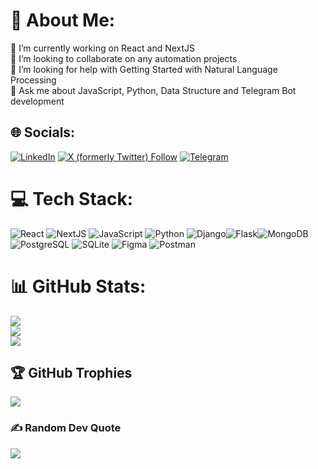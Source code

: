 # 💫 About Me:

🔭 I’m currently working on React and NextJS<br>👯 I’m looking to collaborate on any automation projects <br>🤝 I’m looking for help with Getting Started with Natural Language Processing<br>💬 Ask me about JavaScript, Python, Data Structure and Telegram Bot development

## 🌐 Socials:

[![LinkedIn](https://img.shields.io/badge/LinkedIn-%230077B5.svg?logo=linkedin&logoColor=white)](https://linkedin.com/in/ieyobworku) [![X (formerly Twitter) Follow](https://img.shields.io/twitter/follow/ieyobworku)](https://x.com/IEyobWorkus) [![Telegram](https://img.shields.io/badge/Telegram-2CA5E0?style=flat-squeare&logo=telegram&logoColor=white)](https://t.me/ieyobworku)

# 💻 Tech Stack:

![React](https://img.shields.io/badge/react-%2320232a.svg?style=for-the-badge&logo=react&logoColor=%2361DAFB) ![NextJS](https://img.shields.io/badge/next.js-000000?style=for-the-badge&logo=nextdotjs&logoColor=white) ![JavaScript](https://img.shields.io/badge/javascript-%23323330.svg?style=for-the-badge&logo=javascript&logoColor=%23F7DF1E) ![Python](https://img.shields.io/badge/python-3670A0?style=for-the-badge&logo=python&logoColor=ffdd54) ![Django](https://img.shields.io/badge/django-%23092E20.svg?style=for-the-badge&logo=django&logoColor=white)![Flask](https://img.shields.io/badge/Flask-000000?style=for-the-badge&logo=Flask&logoColor=white)![MongoDB](https://img.shields.io/badge/-MongoDB-13aa52?style=for-the-badge&logo=mongodb&logoColor=white) ![PostgreSQL](https://img.shields.io/badge/postgresql-4169e1?style=for-the-badge&logo=postgresql&logoColor=white) ![SQLite](https://img.shields.io/badge/sqlite-%2307405e.svg?style=for-the-badge&logo=sqlite&logoColor=white) ![Figma](https://img.shields.io/badge/figma-%23F24E1E.svg?style=for-the-badge&logo=figma&logoColor=white) ![Postman](https://img.shields.io/badge/Postman-FF6C37?style=for-the-badge&logo=postman&logoColor=white)

# 📊 GitHub Stats:

![](https://github-readme-stats.vercel.app/api?username=eyobworku&theme=dark&hide_border=false&include_all_commits=true&count_private=true)<br/>
![](https://github-readme-streak-stats.herokuapp.com/?user=eyobworku&theme=dark&hide_border=false)<br/>
![](https://github-readme-stats.vercel.app/api/top-langs/?username=eyobworku&theme=dark&hide_border=false&include_all_commits=true&count_private=true&layout=compact)

## 🏆 GitHub Trophies

![](https://github-profile-trophy.vercel.app/?username=eyobworku&theme=radical&no-frame=true&no-bg=false&margin-w=4)

### ✍️ Random Dev Quote

![](https://quotes-github-readme.vercel.app/api?type=horizontal&theme=radical)

<!--

- 🔭 I’m currently working on ...
- 🌱 I’m currently learning ...
- 👯 I’m looking to collaborate on ...
- 🤔 I’m looking for help with ...
- 💬 Ask me about ...
- 📫 How to reach me: ...
- 😄 Pronouns: ...
- ⚡ Fun fact: ...
-->
